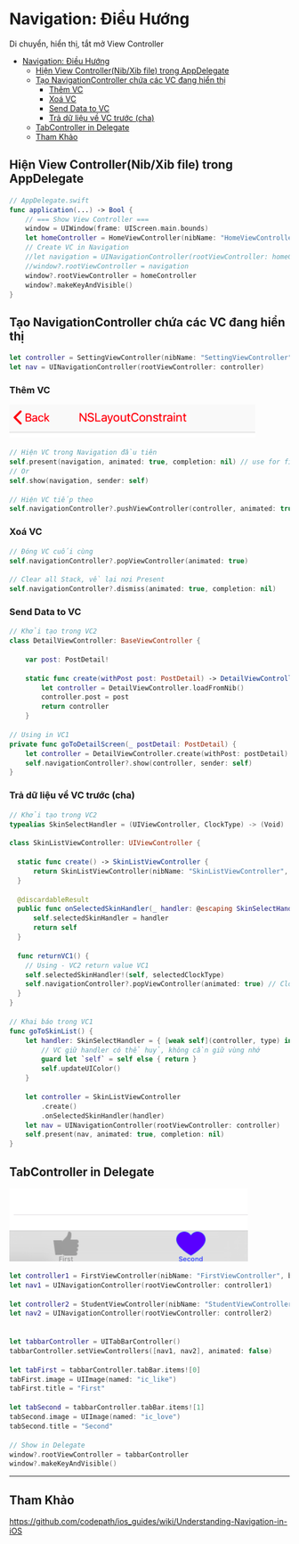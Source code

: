 # Navigation: Điều Hướng

Di chuyển, hiển thị, tắt mở View Controller

- [Navigation: Điều Hướng](#Navigation-%C4%90i%E1%BB%81u-H%C6%B0%E1%BB%9Bng)
  - [Hiện View Controller(Nib/Xib file) trong AppDelegate](#Hi%E1%BB%87n-View-ControllerNibXib-file-trong-AppDelegate)
  - [Tạo NavigationController chứa các VC đang hiển thị](#T%E1%BA%A1o-NavigationController-ch%E1%BB%A9a-c%C3%A1c-VC-%C4%91ang-hi%E1%BB%83n-th%E1%BB%8B)
    - [Thêm VC](#Th%C3%AAm-VC)
    - [Xoá VC](#Xo%C3%A1-VC)
    - [Send Data to VC](#Send-Data-to-VC)
    - [Trả dữ liệu về VC trước (cha)](#Tr%E1%BA%A3-d%E1%BB%AF-li%E1%BB%87u-v%E1%BB%81-VC-tr%C6%B0%E1%BB%9Bc-cha)
  - [TabController in Delegate](#TabController-in-Delegate)
  - [Tham Khảo](#Tham-Kh%E1%BA%A3o)

## Hiện View Controller(Nib/Xib file) trong AppDelegate

```swift
// AppDelegate.swift
func application(...) -> Bool {
    // === Show View Controller ===
    window = UIWindow(frame: UIScreen.main.bounds)
    let homeController = HomeViewController(nibName: "HomeViewController", bundle: nil)
    // Create VC in Navigation
    //let navigation = UINavigationController(rootViewController: homeController)
    //window?.rootViewController = navigation
    window?.rootViewController = homeController
    window?.makeKeyAndVisible()
}
```

## Tạo NavigationController chứa các VC đang hiển thị

```swift
let controller = SettingViewController(nibName: "SettingViewController", bundle: nil)
let nav = UINavigationController(rootViewController: controller)
```

### Thêm VC

![navigation back](Navigation_back.png)

```swift
// Hiện VC trong Navigation đầu tiên
self.present(navigation, animated: true, completion: nil) // use for first Nav VC ==== present - close by Dismiss
// Or
self.show(navigation, sender: self)

// Hiện VC tiếp theo
self.navigationController?.pushViewController(controller, animated: true)
```

### Xoá VC

```swift
// Đóng VC cuối cùng
self.navigationController?.popViewController(animated: true)

// Clear all Stack, về lại nơi Present
self.navigationController?.dismiss(animated: true, completion: nil)
```

### Send Data to VC

```swift
// Khởi tạo trong VC2
class DetailViewController: BaseViewController {

    var post: PostDetail!

    static func create(withPost post: PostDetail) -> DetailViewController {
        let controller = DetailViewController.loadFromNib()
        controller.post = post
        return controller
    }

// Using in VC1
private func goToDetailScreen(_ postDetail: PostDetail) {
    let controller = DetailViewController.create(withPost: postDetail)
    self.navigationController?.show(controller, sender: self)
}
```

### Trả dữ liệu về VC trước (cha)

```swift
// Khởi tạo trong VC2
typealias SkinSelectHandler = (UIViewController, ClockType) -> (Void)

class SkinListViewController: UIViewController {

  static func create() -> SkinListViewController {
      return SkinListViewController(nibName: "SkinListViewController", bundle: nil) as SkinListViewController
  }

  @discardableResult
  public func onSelectedSkinHandler(_ handler: @escaping SkinSelectHandler) -> SkinListViewController {
      self.selectedSkinHandler = handler
      return self
  }

  func returnVC1() {
    // Using - VC2 return value VC1
    self.selectedSkinHandler!(self, selectedClockType)
    self.navigationController?.popViewController(animated: true) // Close VC2
  }
}

// Khai báo trong VC1
func goToSkinList() {
    let handler: SkinSelectHandler = { [weak self](controller, type) in
        // VC giữ handler có thể huỷ, không cần giữ vùng nhớ
        guard let `self` = self else { return }
        self.updateUIColor()
    }

    let controller = SkinListViewController
        .create()
        .onSelectedSkinHandler(handler)
    let nav = UINavigationController(rootViewController: controller)
    self.present(nav, animated: true, completion: nil)
}
```

## TabController in Delegate

![tab](Navigation_tabbar.png)

```swift
let controller1 = FirstViewController(nibName: "FirstViewController", bundle: nil)
let nav1 = UINavigationController(rootViewController: controller1)

let controller2 = StudentViewController(nibName: "StudentViewController", bundle: nil)
let nav2 = UINavigationController(rootViewController: controller2)


let tabbarController = UITabBarController()
tabbarController.setViewControllers([nav1, nav2], animated: false)

let tabFirst = tabbarController.tabBar.items![0]
tabFirst.image = UIImage(named: "ic_like")
tabFirst.title = "First"

let tabSecond = tabbarController.tabBar.items![1]
tabSecond.image = UIImage(named: "ic_love")
tabSecond.title = "Second"

// Show in Delegate
window?.rootViewController = tabbarController
window?.makeKeyAndVisible()
```

---

## Tham Khảo

<https://github.com/codepath/ios_guides/wiki/Understanding-Navigation-in-iOS>
